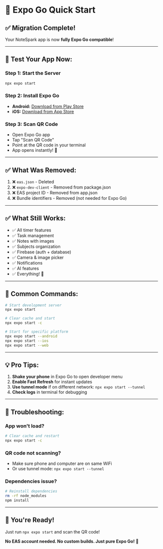 # 🚀 Expo Go Quick Start

## ✅ Migration Complete!

Your NoteSpark app is now **fully Expo Go compatible**!

---

## 📱 Test Your App Now:

### Step 1: Start the Server
```bash
npx expo start
```

### Step 2: Install Expo Go
- **Android:** [Download from Play Store](https://play.google.com/store/apps/details?id=host.exp.exponent)
- **iOS:** [Download from App Store](https://apps.apple.com/app/expo-go/id982107779)

### Step 3: Scan QR Code
- Open Expo Go app
- Tap "Scan QR Code"
- Point at the QR code in your terminal
- App opens instantly! 🎉

---

## ✅ What Was Removed:

1. ❌ `eas.json` - Deleted
2. ❌ `expo-dev-client` - Removed from package.json
3. ❌ EAS project ID - Removed from app.json
4. ❌ Bundle identifiers - Removed (not needed for Expo Go)

---

## ✅ What Still Works:

- ✅ All timer features
- ✅ Task management
- ✅ Notes with images
- ✅ Subjects organization
- ✅ Firebase (auth + database)
- ✅ Camera & image picker
- ✅ Notifications
- ✅ AI features
- ✅ Everything! 🎊

---

## 🎯 Common Commands:

```bash
# Start development server
npx expo start

# Clear cache and start
npx expo start -c

# Start for specific platform
npx expo start --android
npx expo start --ios
npx expo start --web
```

---

## 💡 Pro Tips:

1. **Shake your phone** in Expo Go to open developer menu
2. **Enable Fast Refresh** for instant updates
3. **Use tunnel mode** if on different network: `npx expo start --tunnel`
4. **Check logs** in terminal for debugging

---

## 🔧 Troubleshooting:

### App won't load?
```bash
# Clear cache and restart
npx expo start -c
```

### QR code not scanning?
- Make sure phone and computer are on same WiFi
- Or use tunnel mode: `npx expo start --tunnel`

### Dependencies issue?
```bash
# Reinstall dependencies
rm -rf node_modules
npm install
```

---

## 🎉 You're Ready!

Just run `npx expo start` and scan the QR code!

**No EAS account needed. No custom builds. Just pure Expo Go!** 🚀
